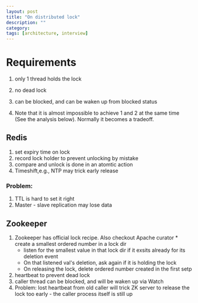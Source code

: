 ```yaml
---
layout: post
title: "On distributed lock" 
description: ""
category: 
tags: [architecture, interview]
---
```


# Requirements

1. only 1 thread holds the lock

2. no dead lock

3. can be blocked, and can be waken up from blocked status

4. Note that it is almost impossible to achieve 1 and 2 at the same time (See the analysis below). Normally it becomes a tradeoff.

## Redis

1. set expiry time on lock
2. record lock holder to prevent unlocking by mistake
3. compare and unlock is done in an atomtic action
4. Timeshift,e.g., NTP may trick early release

### Problem:

1. TTL is hard to set it right
2. Master - slave replication may lose data

## Zookeeper

1. Zookeeper has official lock recipe. Also checkout Apache curator
        * create a smallest ordered number in a lock dir
	* listen for the smallest value in that lock dir if it exsits already for its deletion event
 	* On that listened val's deletion, ask again if it is holding the lock 
	* On releasing the lock, delete ordered number created in the first setp
2. heartbeat to prevent dead lock
3. caller thread can be blocked, and will be waken up via Watch
4. Problem: lost heartbeat from old caller will trick ZK server to release the lock too early - the caller process itself is still up

